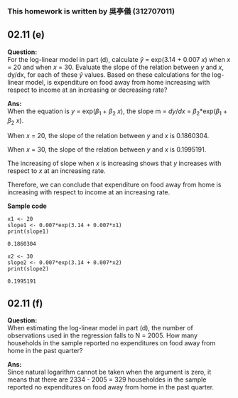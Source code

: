 ### This homework is written by 吳亭儀 (312707011)
## 02.11 (e)
**Question:**\
For the log-linear model in part (d), calculate $\hat{y}$ = exp(3.14 + 0.007 $x$) when $x$ = 20 and when $x$ = 30. Evaluate the slope of the relation between $y$ and $x$, dy/dx, for each of these $\hat{y}$ values. Based on these calculations for the log-linear model, is expenditure on food away from home increasing with respect to income at an increasing or decreasing rate?

**Ans:**\
When the equation is $y$ = exp($\beta_1$ + $\beta_2$ $x$), the slope m = $dy$/$dx$ = $\beta_2$*exp($\beta_1$ + $\beta_2$ $x$).

When $x$ = 20, the slope of the relation between $y$ and $x$ is 0.1860304.

When $x$ = 30, the slope of the relation between $y$ and $x$ is 0.1995191.

The increasing of slope when $x$ is increasing shows that $y$ increases with respect to $x$ at an increasing rate.

Therefore, we can conclude that expenditure on food away from home is increasing with respect to income at an increasing rate.


**Sample code**
```
x1 <- 20
slope1 <- 0.007*exp(3.14 + 0.007*x1)
print(slope1)
```
```
0.1860304
```
```
x2 <- 30
slope2 <- 0.007*exp(3.14 + 0.007*x2)
print(slope2)
```
```
0.1995191
```
## 02.11 (f)
**Question:**\
When estimating the log-linear model in part (d), the number of observations used in the regression falls to N = 2005. How many households in the sample reported no expenditures on food away from home in the past quarter?

**Ans:**\
Since natural logarithm cannot be taken when the argument is zero, it means that there are 2334 - 2005 = 329 householdes in the sample reported no expenditures on food away from home in the past quarter.
